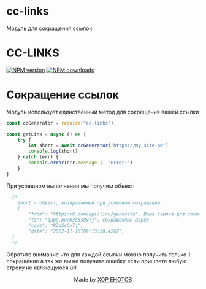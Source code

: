 # cc-links

Модуль для сокращения ссылок

<p align="center">
  <h1>CC-LINKS</h1>
  <a href="https://www.npmjs.com/package/cc-links"><img src="https://img.shields.io/npm/v/cc-links.svg?style=flat-square" alt="NPM version"></a>
  <a href="https://www.npmjs.com/package/cc-links"><img src="https://img.shields.io/npm/dt/cc-links.svg?style=flat-square" alt="NPM downloads"></a>
</p>

# Сокращение ссылок

<p>
Модуль использует единственный метод для сокрещения вашей ссылки
</p>

```js
const ccGenerator = require("cc-links");

const getLink = async () => {
    try {
        let short = await ccGenerator('https://my_site.pw')
        console.log(short)
    } catch (err) {
        console.error(err.message || "Error!")
    }
}
```

При успешном выполнении мы получим объект:

```js
  /*
    short — объект, возвращаемый при успешном сокращении:
    {
        "from": "https:vk.com/api/link/generate", Ваша ссылка для сокращения
        "to": "qupe.pw/R3s5sOvTj", сокращенный адрес
        "code": "R3s5sOvTj",
        "date": "2022-11-18T09:13:20.426Z",
  }
  */
```

<p>Обратите внимание что для каждой ссылки можно получить только 1 сокращение а так же вы не получите ошибку если пришлете любую строку не являющуюся url</p>

<p align='center'>Made by <a href="https://хор-енотов.рф">ХОР ЕНОТОВ</a></p>